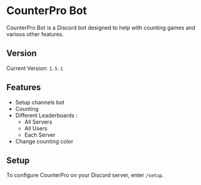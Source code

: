 # CounterPro Bot

CounterPro Bot is a Discord bot designed to help with counting games and various other features.

## Version

Current Version: `1.5.1`

## Features

- Setup channels bot
- Counting
- Different Leaderboards :
    - All Servers
    - All Users
    - Each Server
- Change counting color

## Setup

To configure CounterPro on your Discord server, enter `/setup`.
